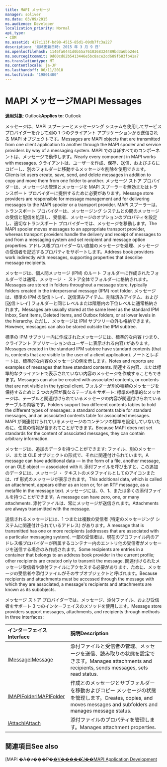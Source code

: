 ```yaml
---
title: MAPI メッセージ
manager: soliver
ms.date: 03/09/2015
ms.audience: Developer
localization_priority: Normal
api_type:
- COM
ms.assetid: 417c113f-bd98-4515-85d1-09db7fc3a227
description: '最終更新日時: 2015 年 3 月 9 日'
ms.openlocfilehash: 1146fa0441d0b55a7610368324489bd3a6bb24e1
ms.sourcegitcommit: 9d60cd82b5413446e5bc8ace2cd689f683fb41a7
ms.translationtype: MT
ms.contentlocale: ja-JP
ms.lasthandoff: 06/11/2018
ms.locfileid: "19801400"
---
```

# <a name="mapi-messages"></a><span data-ttu-id="e8c81-103">MAPI メッセージ</span><span class="sxs-lookup"><span data-stu-id="e8c81-103">MAPI Messages</span></span>

  
  
<span data-ttu-id="e8c81-104">**適用対象**: Outlook</span><span class="sxs-lookup"><span data-stu-id="e8c81-104">**Applies to**: Outlook</span></span> 
  
<span data-ttu-id="e8c81-105">メッセージは、MAPI スプーラーとメッセージング システムを使用してサービス プロバイダーを介して別の 1 つのクライアント アプリケーションから送信される MAPI オブジェクトです。</span><span class="sxs-lookup"><span data-stu-id="e8c81-105">Messages are MAPI objects that are transmitted from one client application to another through the MAPI spooler and service providers by way of a messaging system.</span></span> <span data-ttu-id="e8c81-106">MAPI でのほぼすべてのコンポーネントは、メッセージで動作します。</span><span class="sxs-lookup"><span data-stu-id="e8c81-106">Nearly every component in MAPI works with messages.</span></span> <span data-ttu-id="e8c81-107">クライアントは、ユーザーを作成、保存、送信、およびさらにコピーし、別のフォルダーに移動するメッセージを削除を使用できます。</span><span class="sxs-lookup"><span data-stu-id="e8c81-107">Clients let users create, save, send, and delete messages in addition to copy and move them from one folder to another.</span></span> <span data-ttu-id="e8c81-108">メッセージ ストア プロバイダーは、メッセージの管理とメッセージを MAPI スプーラーを無効またはトランスポート プロバイダーに提供するために必要があります。</span><span class="sxs-lookup"><span data-stu-id="e8c81-108">Message store providers are responsible for message management and for delivering messages to the MAPI spooler or a transport provider.</span></span> <span data-ttu-id="e8c81-109">MAPI スプーラーは、トランスポート プロバイダーは、メッセージング システムとの間のメッセージの受信と配信を処理し、受信者、メッセージのオプションのプロパティを設定し、適切なトランスポート プロバイダーでは、メッセージを移動します。</span><span class="sxs-lookup"><span data-stu-id="e8c81-109">The MAPI spooler moves messages to an appropriate transport provider, whereas transport providers handle the delivery and receipt of messages to and from a messaging system and set recipient and message option properties.</span></span> <span data-ttu-id="e8c81-110">アドレス帳プロバイダーない直接のメッセージを処理、メッセージの受信者を記述するプロパティをサポートします。</span><span class="sxs-lookup"><span data-stu-id="e8c81-110">Address book providers work indirectly with messages, supporting properties that describe message recipients.</span></span>
  
<span data-ttu-id="e8c81-111">メッセージは、個人間メッセージ (IPM) のルート フォルダーに作成されたフォルダーでは通常、メッセージ ・ ストア全体でフォルダーに格納されます。</span><span class="sxs-lookup"><span data-stu-id="e8c81-111">Messages are stored in folders throughout a message store, typically folders created in the interpersonal message (IPM) root folder.</span></span> <span data-ttu-id="e8c81-112">メッセージは、標準の IPM の受信トレイ、送信済みアイテム、削除済みアイテム、および [送信トレイ] フォルダーと同じレベルまたは階層内の下位レベルに通常格納されます。</span><span class="sxs-lookup"><span data-stu-id="e8c81-112">Messages are usually stored at the same level as the standard IPM Inbox, Sent Items, Deleted Items, and Outbox folders, or at lower levels in the hierarchy.</span></span> <span data-ttu-id="e8c81-113">ただし、メッセージは IPM サブツリーの外も格納できます。</span><span class="sxs-lookup"><span data-stu-id="e8c81-113">However, messages can also be stored outside the IPM subtree.</span></span>
  
<span data-ttu-id="e8c81-114">標準の IPM サブツリー内に作成されたメッセージには、標準的な内容 (つまり、クライアント アプリケーションのユーザーに表示される内容) があります。</span><span class="sxs-lookup"><span data-stu-id="e8c81-114">Messages created in the standard IPM subtree have standard contents (that is, contents that are visible to the user of a client application).</span></span> <span data-ttu-id="e8c81-115">ノートとレポートは、標準的な内容のメッセージの例を示します。</span><span class="sxs-lookup"><span data-stu-id="e8c81-115">Notes and reports are examples of messages that have standard contents.</span></span> <span data-ttu-id="e8c81-116">関連する内容、または標準的なクライアントで表示されていない内容のメッセージを作成することもできます。</span><span class="sxs-lookup"><span data-stu-id="e8c81-116">Messages can also be created with associated contents, or contents that are not visible in the typical client.</span></span> <span data-ttu-id="e8c81-117">フォルダーが別の種類のメッセージを保持するために 2 つの内容が異なるテーブルをサポート: 標準の標準的なメッセージは、テーブルと関連付けられているメッセージの内容が関連付けられているテーブルの内容です。</span><span class="sxs-lookup"><span data-stu-id="e8c81-117">Folders support two different contents tables to hold the different types of messages: a standard contents table for standard messages, and an associated contents table for associated messages.</span></span> <span data-ttu-id="e8c81-118">MAPI が関連付けられているメッセージのコンテンツの標準を設定していないために、任意の情報が含まれてことができます。</span><span class="sxs-lookup"><span data-stu-id="e8c81-118">Because MAPI does not set standards for the content of associated messages, they can contain arbitrary information.</span></span> 
  
<span data-ttu-id="e8c81-119">メッセージは、追加のデータを持つことができます: ファイル、別のメッセージ、または OLE オブジェクトの形式で、それに関連付けられています。</span><span class="sxs-lookup"><span data-stu-id="e8c81-119">A message can have additional data — in the form of a file, another message, or an OLE object — associated with it.</span></span> <span data-ttu-id="e8c81-120">添付ファイルを呼び出すと、この追加のデータには、メッセージ ・ テキストのメタファイルとしてのアイコンまたは、rtf 形式のメッセージが表示されます。</span><span class="sxs-lookup"><span data-stu-id="e8c81-120">This additional data, which is called an attachment, appears either as an icon or, for an RTF message, as a metafile in the message text.</span></span> <span data-ttu-id="e8c81-121">メッセージには、0、1、または多くの添付ファイルを持つことができます。</span><span class="sxs-lookup"><span data-stu-id="e8c81-121">A message can have zero, one, or many attachments.</span></span> <span data-ttu-id="e8c81-122">添付ファイルは、常にメッセージが送信されます。</span><span class="sxs-lookup"><span data-stu-id="e8c81-122">Attachments are always transmitted with the message.</span></span>
  
<span data-ttu-id="e8c81-123">送信されるメッセージには、1 つまたは複数の受信者 (特定のメッセージング システムに関連付けられているアドレス) があります。</span><span class="sxs-lookup"><span data-stu-id="e8c81-123">A message that is transmitted has one or more recipients (addresses that are associated with a particular messaging system).</span></span> <span data-ttu-id="e8c81-124">一部の受信者は、現在のプロファイル内のアドレス帳プロバイダーが所属するコンテナー内のエントリ他の受信者がメッセージを送信する場合のみ作成されます。</span><span class="sxs-lookup"><span data-stu-id="e8c81-124">Some recipients are entries in a container that belongs to an address book provider in the current profile; other recipients are created only to transmit the message.</span></span> <span data-ttu-id="e8c81-125">関連付けられたメッセージ受信者や添付ファイルにアクセスする必要があります、ために、メッセージの受信者や添付ファイルがそのサブオブジェクトと呼ばれます。</span><span class="sxs-lookup"><span data-stu-id="e8c81-125">Because recipients and attachments must be accessed through the message with which they are associated, a message's recipients and attachments are known as its subobjects.</span></span> 
  
<span data-ttu-id="e8c81-126">メッセージ ストア プロバイダーでは、メッセージ、添付ファイル、および受信者をサポート 3 つのインターフェイスのメソッドを使用します。</span><span class="sxs-lookup"><span data-stu-id="e8c81-126">Message store providers support messages, attachments, and recipients through methods in three interfaces:</span></span> 
  
|<span data-ttu-id="e8c81-127">**インターフェイス**</span><span class="sxs-lookup"><span data-stu-id="e8c81-127">**Interface**</span></span>|<span data-ttu-id="e8c81-128">**説明**</span><span class="sxs-lookup"><span data-stu-id="e8c81-128">**Description**</span></span>|
|:-----|:-----|
|[<span data-ttu-id="e8c81-129">IMessage</span><span class="sxs-lookup"><span data-stu-id="e8c81-129">IMessage</span></span>](imessageimapiprop.md) <br/> |<span data-ttu-id="e8c81-130">添付ファイルと受信者の管理、メッセージを送信、読み取りの状態を設定できます。</span><span class="sxs-lookup"><span data-stu-id="e8c81-130">Manages attachments and recipients, sends messages, sets read status.</span></span>  <br/> |
|[<span data-ttu-id="e8c81-131">IMAPIFolder</span><span class="sxs-lookup"><span data-stu-id="e8c81-131">IMAPIFolder</span></span>](imapifolderimapicontainer.md) <br/> |<span data-ttu-id="e8c81-132">作成とのメッセージとサブフォルダーを移動およびコピー メッセージの状態を管理します。</span><span class="sxs-lookup"><span data-stu-id="e8c81-132">Creates, copies, and moves messages and subfolders and manages message status.</span></span>  <br/> |
|[<span data-ttu-id="e8c81-133">IAttach</span><span class="sxs-lookup"><span data-stu-id="e8c81-133">IAttach</span></span>](iattachimapiprop.md) <br/> |<span data-ttu-id="e8c81-134">添付ファイルのプロパティを管理します。</span><span class="sxs-lookup"><span data-stu-id="e8c81-134">Manages attachment properties.</span></span>  <br/> |
   
## <a name="see-also"></a><span data-ttu-id="e8c81-135">関連項目</span><span class="sxs-lookup"><span data-stu-id="e8c81-135">See also</span></span>



<span data-ttu-id="e8c81-136">[MAPI �A�v���P�[�V�����̊J��](mapi-application-development.md)</span><span class="sxs-lookup"><span data-stu-id="e8c81-136">[MAPI Application Development](mapi-application-development.md)</span></span>

